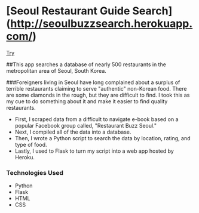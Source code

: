 # [Seoul Restaurant Guide Search] (http://seoulbuzzsearch.herokuapp.com/)
[Try](http://sschapman.com/img/sm-img/gifs/srg.gif)

##This app searches a database of nearly 500 restaurants in the metropolitan area of Seoul, South Korea.

###Foreigners living in Seoul have long complained about a surplus of terrible restaurants claiming to serve "authentic" non-Korean food. There are some diamonds in the rough, but they are difficult to find. I took this as my cue to do something about it and make it easier to find quality restaurants.

- First, I scraped data from a difficult to navigate e-book based on a popular Facebook group called,
"Restaurant Buzz Seoul."
- Next, I compiled all of the data into a database.
- Then, I wrote a Python script to search the data by location, rating, and type of food.
- Lastly, I used to Flask to turn my script into a web app hosted by Heroku.

### Technologies Used
- Python
- Flask
- HTML
- CSS
